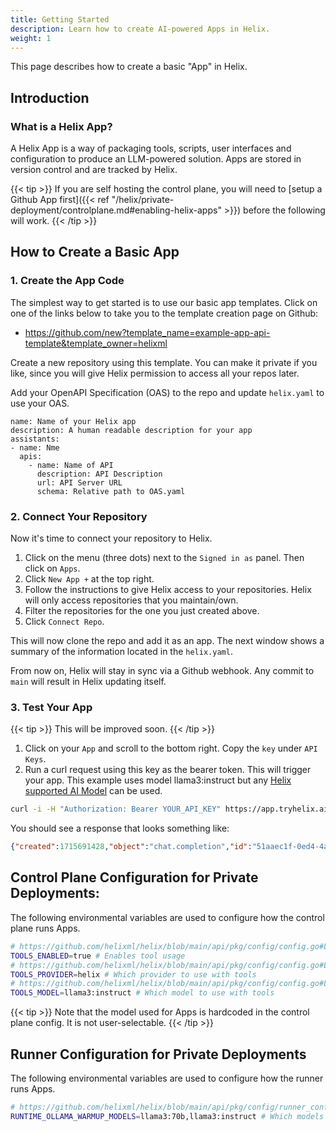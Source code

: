 ```yaml
---
title: Getting Started
description: Learn how to create AI-powered Apps in Helix.
weight: 1
---
```


This page describes how to create a basic "App" in Helix.

## Introduction

### What is a Helix App?

A Helix App is a way of packaging tools, scripts, user interfaces and configuration to produce an LLM-powered solution. Apps are stored in version control and are tracked by Helix.

{{< tip >}}
If you are self hosting the control plane, you will need to [setup a Github App first]({{< ref "/helix/private-deployment/controlplane.md#enabling-helix-apps" >}}) before the following will work.
{{< /tip >}}

## How to Create a Basic App

### 1. Create the App Code

The simplest way to get started is to use our basic app templates. Click on one of the links below to take you to the template creation page on Github:

- https://github.com/new?template_name=example-app-api-template&template_owner=helixml

Create a new repository using this template. You can make it private if you like, since you will give Helix permission to access all your repos later.

Add your OpenAPI Specification (OAS) to the repo and update `helix.yaml` to use your OAS.

```
name: Name of your Helix app
description: A human readable description for your app
assistants:
- name: Nme
  apis:
    - name: Name of API
      description: API Description
      url: API Server URL
      schema: Relative path to OAS.yaml
```

### 2. Connect Your Repository

Now it's time to connect your repository to Helix.

1. Click on the menu (three dots) next to the `Signed in as` panel. Then click on `Apps`.
2. Click `New App +` at the top right.
3. Follow the instructions to give Helix access to your repositories. Helix will only access repositories that you maintain/own.
4. Filter the repositories for the one you just created above.
5. Click `Connect Repo`.

This will now clone the repo and add it as an app. The next window shows a summary of the information located in the `helix.yaml`.

From now on, Helix will stay in sync via a Github webhook. Any commit to `main` will result in Helix updating itself.

### 3. Test Your App

{{< tip >}}
This will be improved soon.
{{< /tip >}}

1. Click on your `App` and scroll to the bottom right. Copy the `key` under `API Keys`.
2. Run a curl request using this key as the bearer token. This will trigger your app. This example uses model llama3:instruct but any [Helix supported AI Model](https://docs.helix.ml/helix/models/models/) can be used.

```bash
curl -i -H "Authorization: Bearer YOUR_API_KEY" https://app.tryhelix.ai/v1/chat/completions --data-raw '{"messages":[{"role":"user","content":"Using the Coinbase API, what is the live Bitcoin price in GBP"}], "model":"llama3:instruct", "stream":false}'
```

You should see a response that looks something like:

```json
{"created":1715691428,"object":"chat.completion","id":"51aaec1f-0ed4-4a06-815a-23171f69aa0c","choices":[{"index":0,"finish_reason":"stop","message":{"role":"assistant","content":"**The live Bitcoin price in GBP is £49,074.38.**"}}],"usage":{"prompt_tokens":0,"completion_tokens":0,"total_tokens":0}}
```

## Control Plane Configuration for Private Deployments:

The following environmental variables are used to configure how the control plane runs Apps.

```bash
# https://github.com/helixml/helix/blob/main/api/pkg/config/config.go#L68
TOOLS_ENABLED=true # Enables tool usage
# https://github.com/helixml/helix/blob/main/api/pkg/config/config.go#L69
TOOLS_PROVIDER=helix # Which provider to use with tools
# https://github.com/helixml/helix/blob/main/api/pkg/config/config.go#L75
TOOLS_MODEL=llama3:instruct # Which model to use with tools
```

{{< tip >}}
Note that the model used for Apps is hardcoded in the control plane config. It is not user-selectable.
{{< /tip >}}

## Runner Configuration for Private Deployments

The following environmental variables are used to configure how the runner runs Apps.

```bash
# https://github.com/helixml/helix/blob/main/api/pkg/config/runner_config.go#L36
RUNTIME_OLLAMA_WARMUP_MODELS=llama3:70b,llama3:instruct # Which models are available on this runner.
```
